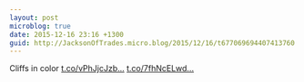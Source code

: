 ```yaml
---
layout: post
microblog: true
date: 2015-12-16 23:16 +1300
guid: http://JacksonOfTrades.micro.blog/2015/12/16/t677069694407413760.html
---
```

Cliffs in color [t.co/vPhJjcJzb...](https://t.co/vPhJjcJzbb) [t.co/7fhNcELwd...](https://t.co/7fhNcELwdH)
